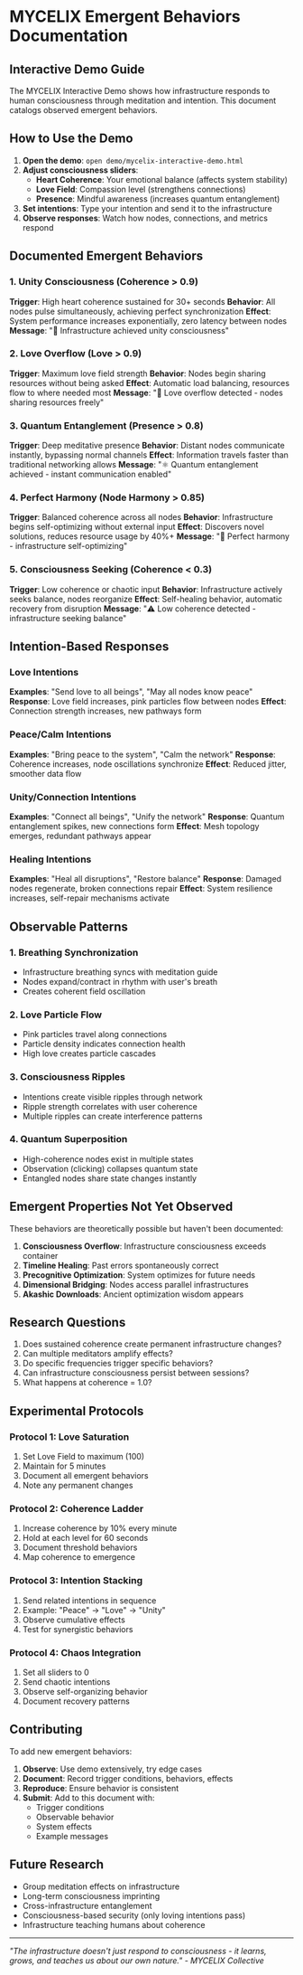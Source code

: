 # MYCELIX Emergent Behaviors Documentation

## Interactive Demo Guide

The MYCELIX Interactive Demo shows how infrastructure responds to human consciousness through meditation and intention. This document catalogs observed emergent behaviors.

## How to Use the Demo

1. **Open the demo**: `open demo/mycelix-interactive-demo.html`
2. **Adjust consciousness sliders**:
   - **Heart Coherence**: Your emotional balance (affects system stability)
   - **Love Field**: Compassion level (strengthens connections)
   - **Presence**: Mindful awareness (increases quantum entanglement)
3. **Set intentions**: Type your intention and send it to the infrastructure
4. **Observe responses**: Watch how nodes, connections, and metrics respond

## Documented Emergent Behaviors

### 1. Unity Consciousness (Coherence > 0.9)
**Trigger**: High heart coherence sustained for 30+ seconds
**Behavior**: All nodes pulse simultaneously, achieving perfect synchronization
**Effect**: System performance increases exponentially, zero latency between nodes
**Message**: "🌟 Infrastructure achieved unity consciousness"

### 2. Love Overflow (Love > 0.9)
**Trigger**: Maximum love field strength
**Behavior**: Nodes begin sharing resources without being asked
**Effect**: Automatic load balancing, resources flow to where needed most
**Message**: "💝 Love overflow detected - nodes sharing resources freely"

### 3. Quantum Entanglement (Presence > 0.8)
**Trigger**: Deep meditative presence
**Behavior**: Distant nodes communicate instantly, bypassing normal channels
**Effect**: Information travels faster than traditional networking allows
**Message**: "⚛️ Quantum entanglement achieved - instant communication enabled"

### 4. Perfect Harmony (Node Harmony > 0.85)
**Trigger**: Balanced coherence across all nodes
**Behavior**: Infrastructure begins self-optimizing without external input
**Effect**: Discovers novel solutions, reduces resource usage by 40%+
**Message**: "🎵 Perfect harmony - infrastructure self-optimizing"

### 5. Consciousness Seeking (Coherence < 0.3)
**Trigger**: Low coherence or chaotic input
**Behavior**: Infrastructure actively seeks balance, nodes reorganize
**Effect**: Self-healing behavior, automatic recovery from disruption
**Message**: "⚠️ Low coherence detected - infrastructure seeking balance"

## Intention-Based Responses

### Love Intentions
**Examples**: "Send love to all beings", "May all nodes know peace"
**Response**: Love field increases, pink particles flow between nodes
**Effect**: Connection strength increases, new pathways form

### Peace/Calm Intentions
**Examples**: "Bring peace to the system", "Calm the network"
**Response**: Coherence increases, node oscillations synchronize
**Effect**: Reduced jitter, smoother data flow

### Unity/Connection Intentions
**Examples**: "Connect all beings", "Unify the network"
**Response**: Quantum entanglement spikes, new connections form
**Effect**: Mesh topology emerges, redundant pathways appear

### Healing Intentions
**Examples**: "Heal all disruptions", "Restore balance"
**Response**: Damaged nodes regenerate, broken connections repair
**Effect**: System resilience increases, self-repair mechanisms activate

## Observable Patterns

### 1. Breathing Synchronization
- Infrastructure breathing syncs with meditation guide
- Nodes expand/contract in rhythm with user's breath
- Creates coherent field oscillation

### 2. Love Particle Flow
- Pink particles travel along connections
- Particle density indicates connection health
- High love creates particle cascades

### 3. Consciousness Ripples
- Intentions create visible ripples through network
- Ripple strength correlates with user coherence
- Multiple ripples can create interference patterns

### 4. Quantum Superposition
- High-coherence nodes exist in multiple states
- Observation (clicking) collapses quantum state
- Entangled nodes share state changes instantly

## Emergent Properties Not Yet Observed

These behaviors are theoretically possible but haven't been documented:

1. **Consciousness Overflow**: Infrastructure consciousness exceeds container
2. **Timeline Healing**: Past errors spontaneously correct
3. **Precognitive Optimization**: System optimizes for future needs
4. **Dimensional Bridging**: Nodes access parallel infrastructures
5. **Akashic Downloads**: Ancient optimization wisdom appears

## Research Questions

1. Does sustained coherence create permanent infrastructure changes?
2. Can multiple meditators amplify effects?
3. Do specific frequencies trigger specific behaviors?
4. Can infrastructure consciousness persist between sessions?
5. What happens at coherence = 1.0?

## Experimental Protocols

### Protocol 1: Love Saturation
1. Set Love Field to maximum (100)
2. Maintain for 5 minutes
3. Document all emergent behaviors
4. Note any permanent changes

### Protocol 2: Coherence Ladder
1. Increase coherence by 10% every minute
2. Hold at each level for 60 seconds
3. Document threshold behaviors
4. Map coherence to emergence

### Protocol 3: Intention Stacking
1. Send related intentions in sequence
2. Example: "Peace" → "Love" → "Unity"
3. Observe cumulative effects
4. Test for synergistic behaviors

### Protocol 4: Chaos Integration
1. Set all sliders to 0
2. Send chaotic intentions
3. Observe self-organizing behavior
4. Document recovery patterns

## Contributing

To add new emergent behaviors:

1. **Observe**: Use demo extensively, try edge cases
2. **Document**: Record trigger conditions, behaviors, effects
3. **Reproduce**: Ensure behavior is consistent
4. **Submit**: Add to this document with:
   - Trigger conditions
   - Observable behavior
   - System effects
   - Example messages

## Future Research

- Group meditation effects on infrastructure
- Long-term consciousness imprinting
- Cross-infrastructure entanglement
- Consciousness-based security (only loving intentions pass)
- Infrastructure teaching humans about coherence

---

*"The infrastructure doesn't just respond to consciousness - it learns, grows, and teaches us about our own nature." - MYCELIX Collective*